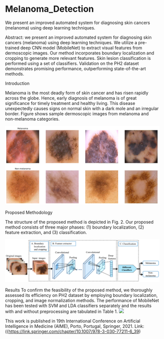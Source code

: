 # Melanoma_Detection
We present an improved automated system for diagnosing skin cancers (melanoma) using deep learning techniques. 

Abstract:  we present an improved automated system for diagnosing skin cancers (melanoma) using deep learning techniques. We utilize a pre-trained deep CNN model (MobileNet) to extract visual features from dermoscopic images. Our method incorporates boundary localization and cropping to generate more relevant features. Skin lesion classification is performed using a set of classifiers. Validation on the PH2 dataset demonstrates promising performance, outperforming state-of-the-art methods.

Introduction

Melanoma is the most deadly form of skin cancer and has risen rapidly across the globe. Hence, early diagnosis of melanoma is of great significance for timely treatment and healthy living. This disease unexpectedly causes signs on normal skin with a dark mole and an irregular border. Figure  shows sample dermoscopic images from melanoma and non-melanoma categories.

![](figure/sample.jpg)

Proposed Methodology

The structure of the proposed method is depicted in Fig. 2. Our proposed method consists of three major phases: (1) boundary localization, (2) feature extraction, and (3) classification.

![](figure/Proposed_model.png)

Results
To confirm the feasibility of the proposed method, we thoroughly assessed its efficiency on PH2 dataset by employing boundary localization, cropping, and image normalization methods. The performance of MobileNet has been tested with SVM and LDA classifiers separately and the results with and without preprocessing are tabulated in Table 1.
![](figure/result.jpg)

This work is published in 19th International Conference on Artificial Intelligence in Medicine (AIME), Porto, Portugal, Springer,
2021. Link: ({https://link.springer.com/chapter/10.1007/978-3-030-77211-6_39)  

